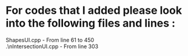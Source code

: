 ﻿# For codes that I added please look into the following files and lines :
﻿ShapesUI.cpp - From line 61 to 450  
﻿
.\nIntersectionUI.cpp - From line 303 
